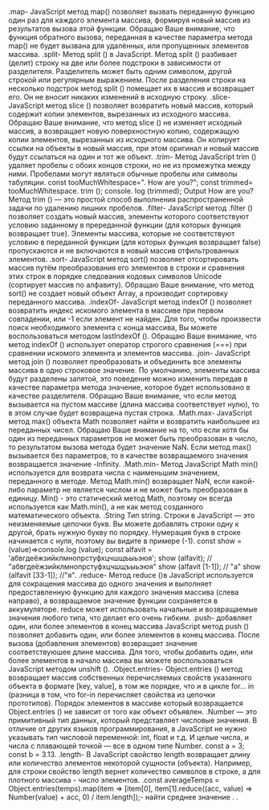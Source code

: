 .map-
 JavaScript метод map() позволяет вызвать переданную функцию один раз для каждого элемента массива, формируя новый массив из результатов вызова этой функции. Обращаю Ваше внимание, что функция обратного вызова, переданная в качестве параметра метода map() не будет вызвана для удалённых, или пропущенных элементов массива.
.split-
 Метод split () в JavaScript.
Метод split () разбивает (делит) строку на две или более подстроки в зависимости от разделителя. Разделитель может быть одним символом, другой строкой или регулярным выражением.
После разделения строки на несколько подстрок метод split () помещает их в массив и возвращает его. Он не вносит никаких изменений в исходную строку.
.slice-
 JavaScript метод slice () позволяет возвратить новый массив, который содержит копии элементов, вырезанных из исходного массива. Обращаю Ваше внимание, что метод slice () не изменяет исходный массив, а возвращает новую поверхностную копию, содержащую копии элементов, вырезанных из исходного массива. Он копирует ссылки на объекты в новый массив, при этом оригинал и новый массив будут ссылаться на один и тот же объект.
.trim-
 Метод JavaScript trim () удаляет пробелы с обоих концов строки, но не из промежутка между ними. Пробелами могут являться обычные пробелы или символы табуляции. const tooMuchWhitespace=". How are you?"; const trimmed= tooMuchWhitespace. trim (); console. log (trimmed); Output How are you? Метод trim () — это простой способ выполнения распространенной задачи по удалению лишних пробелов.
.filter-
 JavaScript метод .filter () позволяет создать новый массив, элементы которого соответствуют условию заданному в пререданной функции (для которых функция возвращает true). Элементы массива, которые не соответствуют условию в переданной функции (для которых функция возвращает false) пропускаются и не включаются в новый массив отфильтрованных элементов.
.sort-
 JavaScript метод sort() позволяет отсортировать массив путём преобразования его элементов в строки и сравнения этих строк в порядке следования кодовых символов Unicode (сортирует массив по алфавиту). Обращаю Ваше внимание, что метод sort() не создает новый объект Array, а производит сортировку переданного массива.
.indexOf-
JavaScript метод indexOf () позволяет возвратить индекс искомого элемента в массиве при первом совпадении, или -1 если элемент не найден. Для того, чтобы произвести поиск необходимого элемента с конца массива, Вы можете воспользоваться методом lastIndexOf (). Обращаю Ваше внимание, что метод indexOf () использует оператор строгого сравнения (===) при сравнении искомого элемента и элементов массива.
.join- 
JavaScript метод join () позволяет преобразовать и объединить все элементы массива в одно строковое значение. По умолчанию, элементы массива будут разделены запятой, это поведение можно изменить передав в качестве параметра метода значение, которое будет использовано в качестве разделителя. Обращаю Ваше внимание, что если метод вызывается на пустом массиве (длина массива соответствует нулю), то в этом случае будет возвращена пустая строка.
.Math.max- 
JavaScript метод max() объекта Math позволяет найти и возвратить наибольшее из переданных чисел. Обращаю Ваше внимание на то, что если хотя бы один из переданных параметров не может быть преобразован в число, то результатом вызова метода будет значение NaN. Если метод max() вызывается без параметров, то в качестве возвращаемого значения возвращается значение -Infinity.
.Math.min-
 Метод JavaScript Math min() используется для возврата числа с наименьшим значением, переданного в методе. Метод Math.min() возвращает NaN, если какой-либо параметр не является числом и не может быть преобразован в единицу. Min() - это статический метод Math, поэтому он всегда используется как Math.min(), а не как метод созданного математического объекта.
.String
 Тип string. Строки в JavaScript — это неизменяемые цепочки букв. Вы можете добавлять строки одну к другой, брать нужную букву по порядку. Нумерация букв в строке начинается с нуля, поэтому вы видите в примере (-1). const show = (value)=>console.log (value); const alfavit = 'абвгдеёжзийклмнопрстуфхцчшщъыьэюя'; show (alfavit); // "абвгдеёжзийклмнопрстуфхцчшщъыьэюя" show (alfavit [1-1]); // "а" show (alfavit [33-1]); //"я".
.reduce-
 Метод reduce ()в JavaScript используется для сокращения массива до одного значения и выполняет предоставленную функцию для каждого значения массива (слева направо), а возвращаемое значение функции сохраняется в аккумуляторе. reduce может использовать начальные и возвращаемые значения любого типа, что делает его очень гибким.
.push-
 добавляет один, или более элементов в конец массива
JavaScript метод push () позволяет добавить один, или более элементов в конец массива. После вызова (добавления элементов) возвращает значение соответствуюшее длине массива.
Для того, чтобы добавить один, или более элементов в начало массива вы можете воспользоваться JavaScript методом unshift ().
.Object.entries-
 Object.entries () метод возвращает массив собственных перечисляемых свойств указанного объекта в формате [key, value], в том же порядке, что и в цикле for... in (разница в том, что for-in перечисляет свойства из цепочки прототипов). Порядок элементов в массиве который возвращается Object.entries () не зависит от того как объект объявлен.
.Number —
 это примитивный тип данных, который представляет числовые значения. В отличие от других языков программирования, в JavaScript не нужно указывать тип числовой переменной: int, float и т.д. И целые числа, и числа с плавающей точкой — все в одном типе Number. const a = 3; const b = 3.13.
.length-
 В JavaScript свойство length возвращает длину или количество элементов некоторой сущности (объекта). Например, для строки свойство length вернет количество символов в строке, а для плотного массива - число элементов.
.const averageTemps = Object.entries(temps).map(item => [item[0], item[1].reduce((acc, value) => Number(value) + acc, 0) / item.length]);- найти среднее значение
.
.
